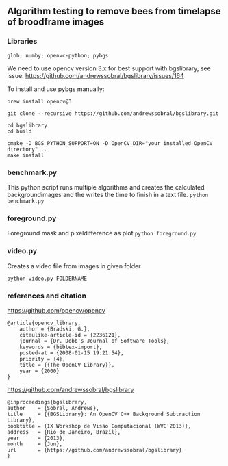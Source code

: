 ## Algorithm testing to remove bees from timelapse of broodframe images ##

### Libraries ###
`glob; numby; openvc-python; pybgs`

We need to use opencv version 3.x for best support with bgslibrary, see issue: https://github.com/andrewssobral/bgslibrary/issues/164

To install and use pybgs manually:

`brew install opencv@3`

```
git clone --recursive https://github.com/andrewssobral/bgslibrary.git

cd bgslibrary
cd build

cmake -D BGS_PYTHON_SUPPORT=ON -D OpenCV_DIR="your installed OpenCV directory" ..
make install
```

### benchmark.py  ###

This python script runs multiple algorithms and creates the calculated backgroundimages and the writes the time to finish in a text file.
`python benchmark.py`

### foreground.py  ###

Foreground mask and pixeldifference as plot
`python foreground.py`

### video.py ###

Creates a video file from images in given folder

`python video.py FOLDERNAME`

### references and citation ###

https://github.com/opencv/opencv
```
@article{opencv_library,
    author = {Bradski, G.},
    citeulike-article-id = {2236121},
    journal = {Dr. Dobb's Journal of Software Tools},
    keywords = {bibtex-import},
    posted-at = {2008-01-15 19:21:54},
    priority = {4},
    title = {{The OpenCV Library}},
    year = {2000}
}
```

https://github.com/andrewssobral/bgslibrary
```
@inproceedings{bgslibrary,
author    = {Sobral, Andrews},
title     = {{BGSLibrary}: An OpenCV C++ Background Subtraction Library},
booktitle = {IX Workshop de Visão Computacional (WVC'2013)},
address   = {Rio de Janeiro, Brazil},
year      = {2013},
month     = {Jun},
url       = {https://github.com/andrewssobral/bgslibrary}
}
```
